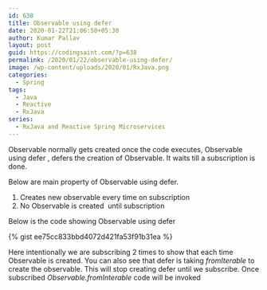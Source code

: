 ```yaml
---
id: 638
title: Observable using defer
date: 2020-01-22T21:06:50+05:30
author: Kumar Pallav
layout: post
guid: https://codingsaint.com/?p=638
permalink: /2020/01/22/observable-using-defer/
image: /wp-content/uploads/2020/01/RxJava.png
categories:
  - Spring
tags:
  - Java
  - Reactive
  - RxJava
series:
  - RxJava and Reactive Spring Microservices
---
```

Observable normally gets created once the code executes, Observable using defer , defers the creation of Observable. It waits till a subscription is done.

Below are main property of Observable using defer.

  1. <span style="font-weight: 400;">Creates new observable every time on subscription</span>
  2. <span style="font-weight: 400;">No Observable is created  until subscription</span>

Below is the code showing Observable using defer

{% gist ee75cc833bbd4072d421fa53f91b31ea %}


Here intentionally we are subscribing 2 times to show that each time Observable is created. You can also see that defer is taking _fromIterable_ to create the observable. This will stop creating defer until we subscribe. Once subscribed _Observable.fromInterable_ code will be invoked
